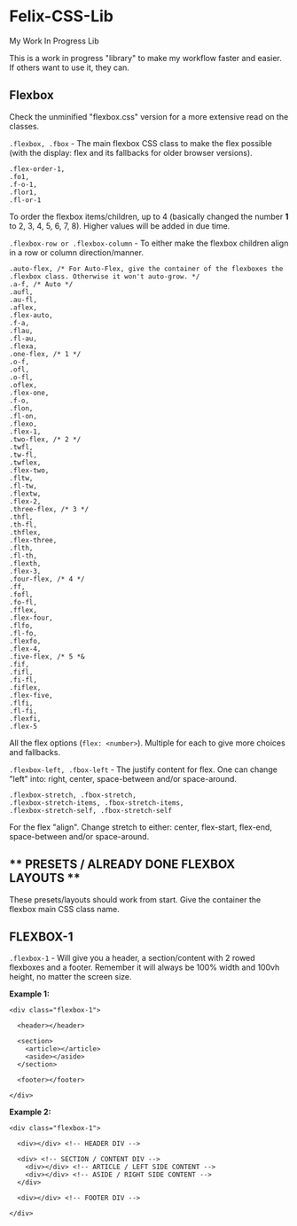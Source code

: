 # Felix-CSS-Lib
My Work In Progress Lib

This is a work in progress "library" to make my workflow faster and easier. If others want to use it, they can.

Flexbox
-------------------------------------

Check the unminified "flexbox.css" version for a more extensive read on the classes.


`.flexbox, .fbox` - The main flexbox CSS class to make the flex possible (with the display: flex and its fallbacks for older browser versions).

```
.flex-order-1,
.fo1,
.f-o-1,
.flor1,
.fl-or-1
```
To order the flexbox items/children, up to 4 (basically changed the number **1** to 2, 3, 4, 5, 6, 7, 8). Higher values will be added in due time.

`.flexbox-row or .flexbox-column` - To either make the flexbox children align in a row or column direction/manner.

```
.auto-flex, /* For Auto-Flex, give the container of the flexboxes the .flexbox class. Otherwise it won't auto-grow. */
.a-f, /* Auto */
.aufl,
.au-fl,
.aflex,
.flex-auto,
.f-a,
.flau,
.fl-au,
.flexa,
.one-flex, /* 1 */
.o-f,
.ofl,
.o-fl,
.oflex,
.flex-one,
.f-o,
.flon,
.fl-on,
.flexo,
.flex-1,
.two-flex, /* 2 */
.twfl,
.tw-fl,
.twflex,
.flex-two,
.fltw,
.fl-tw,
.flextw,
.flex-2,
.three-flex, /* 3 */
.thfl,
.th-fl,
.thflex,
.flex-three,
.flth,
.fl-th,
.flexth,
.flex-3,
.four-flex, /* 4 */
.ff,
.fofl,
.fo-fl,
.fflex,
.flex-four,
.flfo,
.fl-fo,
.flexfo,
.flex-4,
.five-flex, /* 5 *&
.fif,
.fifl,
.fi-fl,
.fiflex,
.flex-five,
.flfi,
.fl-fi,
.flexfi,
.flex-5
```
All the flex options (`flex: <number>`). Multiple for each to give more choices and fallbacks.

`.flexbox-left, .fbox-left` - The justify content for flex. One can change "left" into: right, center, space-between and/or space-around.

```
.flexbox-stretch, .fbox-stretch,
.flexbox-stretch-items, .fbox-stretch-items,
.flexbox-stretch-self, .fbox-stretch-self
```
For the flex "align". Change stretch to either: center, flex-start, flex-end, space-between and/or space-around.

** PRESETS / ALREADY DONE FLEXBOX LAYOUTS **
--------------------------------------------
These presets/layouts should work from start. Give the container the flexbox main CSS class name.

FLEXBOX-1
--------------------------------------------
`.flexbox-1` - Will give you a header, a section/content with 2 rowed flexboxes and a footer. Remember it will always be 100% width and 100vh height, no matter the screen size.

**Example 1:**
```
<div class="flexbox-1">

  <header></header>
  
  <section>
    <article></article>
    <aside></aside>
  </section>
  
  <footer></footer>
  
</div>
```
**Example 2:**
```
<div class="flexbox-1">

  <div></div> <!-- HEADER DIV -->
  
  <div> <!-- SECTION / CONTENT DIV -->
    <div></div> <!-- ARTICLE / LEFT SIDE CONTENT -->
    <div></div> <!-- ASIDE / RIGHT SIDE CONTENT -->
  </div>
  
  <div></div> <!-- FOOTER DIV -->
  
</div>
```


